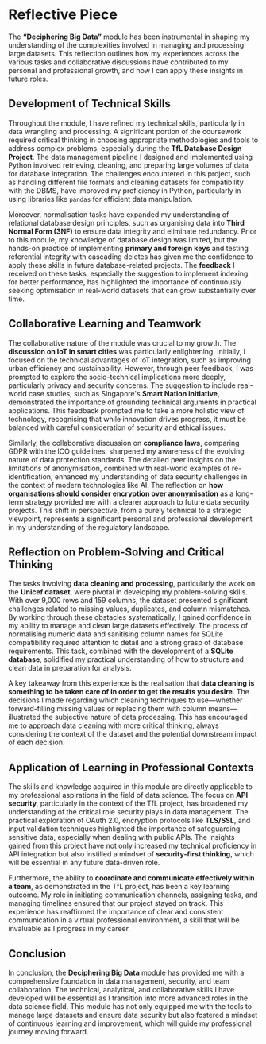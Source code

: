 # Reflective Piece

The **“Deciphering Big Data”** module has been instrumental in shaping my understanding of the complexities involved in managing and processing large datasets. This reflection outlines how my experiences across the various tasks and collaborative discussions have contributed to my personal and professional growth, and how I can apply these insights in future roles.

## Development of Technical Skills

Throughout the module, I have refined my technical skills, particularly in data wrangling and processing. A significant portion of the coursework required critical thinking in choosing appropriate methodologies and tools to address complex problems, especially during the **TfL Database Design Project**. The data management pipeline I designed and implemented using Python involved retrieving, cleaning, and preparing large volumes of data for database integration. The challenges encountered in this project, such as handling different file formats and cleaning datasets for compatibility with the DBMS, have improved my proficiency in Python, particularly in using libraries like `pandas` for efficient data manipulation.

Moreover, normalisation tasks have expanded my understanding of relational database design principles, such as organising data into **Third Normal Form (3NF)** to ensure data integrity and eliminate redundancy. Prior to this module, my knowledge of database design was limited, but the hands-on practice of implementing **primary and foreign keys** and testing referential integrity with cascading deletes has given me the confidence to apply these skills in future database-related projects. The **feedback** I received on these tasks, especially the suggestion to implement indexing for better performance, has highlighted the importance of continuously seeking optimisation in real-world datasets that can grow substantially over time.

## Collaborative Learning and Teamwork

The collaborative nature of the module was crucial to my growth. The **discussion on IoT in smart cities** was particularly enlightening. Initially, I focused on the technical advantages of IoT integration, such as improving urban efficiency and sustainability. However, through peer feedback, I was prompted to explore the socio-technical implications more deeply, particularly privacy and security concerns. The suggestion to include real-world case studies, such as Singapore's **Smart Nation initiative**, demonstrated the importance of grounding technical arguments in practical applications. This feedback prompted me to take a more holistic view of technology, recognising that while innovation drives progress, it must be balanced with careful consideration of security and ethical issues.

Similarly, the collaborative discussion on **compliance laws**, comparing GDPR with the ICO guidelines, sharpened my awareness of the evolving nature of data protection standards. The detailed peer insights on the limitations of anonymisation, combined with real-world examples of re-identification, enhanced my understanding of data security challenges in the context of modern technologies like AI. The reflection on **how organisations should consider encryption over anonymisation** as a long-term strategy provided me with a clearer approach to future data security projects. This shift in perspective, from a purely technical to a strategic viewpoint, represents a significant personal and professional development in my understanding of the regulatory landscape.

## Reflection on Problem-Solving and Critical Thinking

The tasks involving **data cleaning and processing**, particularly the work on the **Unicef dataset**, were pivotal in developing my problem-solving skills. With over 9,000 rows and 159 columns, the dataset presented significant challenges related to missing values, duplicates, and column mismatches. By working through these obstacles systematically, I gained confidence in my ability to manage and clean large datasets effectively. The process of normalising numeric data and sanitising column names for SQLite compatibility required attention to detail and a strong grasp of database requirements. This task, combined with the development of a **SQLite database**, solidified my practical understanding of how to structure and clean data in preparation for analysis.

A key takeaway from this experience is the realisation that **data cleaning is something to be taken care of in order to get the results you desire**. The decisions I made regarding which cleaning techniques to use—whether forward-filling missing values or replacing them with column means—illustrated the subjective nature of data processing. This has encouraged me to approach data cleaning with more critical thinking, always considering the context of the dataset and the potential downstream impact of each decision.

## Application of Learning in Professional Contexts

The skills and knowledge acquired in this module are directly applicable to my professional aspirations in the field of data science. The focus on **API security**, particularly in the context of the TfL project, has broadened my understanding of the critical role security plays in data management. The practical exploration of OAuth 2.0, encryption protocols like **TLS/SSL**, and input validation techniques highlighted the importance of safeguarding sensitive data, especially when dealing with public APIs. The insights gained from this project have not only increased my technical proficiency in API integration but also instilled a mindset of **security-first thinking**, which will be essential in any future data-driven role.

Furthermore, the ability to **coordinate and communicate effectively within a team**, as demonstrated in the TfL project, has been a key learning outcome. My role in initiating communication channels, assigning tasks, and managing timelines ensured that our project stayed on track. This experience has reaffirmed the importance of clear and consistent communication in a virtual professional environment, a skill that will be invaluable as I progress in my career.

## Conclusion

In conclusion, the **Deciphering Big Data** module has provided me with a comprehensive foundation in data management, security, and team collaboration. The technical, analytical, and collaborative skills I have developed will be essential as I transition into more advanced roles in the data science field. This module has not only equipped me with the tools to manage large datasets and ensure data security but also fostered a mindset of continuous learning and improvement, which will guide my professional journey moving forward.
